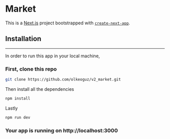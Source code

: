 # Market

This is a [Next.js](https://nextjs.org/) project bootstrapped with [`create-next-app`](https://github.com/vercel/next.js/tree/canary/packages/create-next-app).

## Installation

---

In order to run this app in your local machine,

### First, clone this repo

```bash
git clone https://github.com/olkeoguz/v2_market.git
```

Then install all the dependencies

```bash
npm install
```

Lastly

```bash
npm run dev
```

### Your app is running on http://localhost:3000

